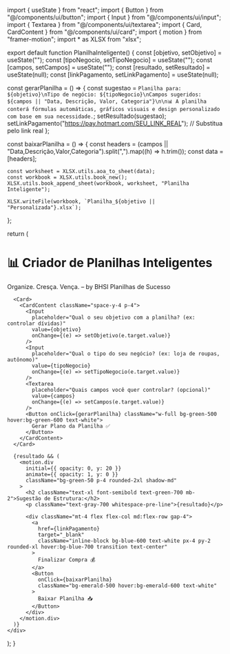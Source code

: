 import { useState } from "react";
import { Button } from "@/components/ui/button";
import { Input } from "@/components/ui/input";
import { Textarea } from "@/components/ui/textarea";
import { Card, CardContent } from "@/components/ui/card";
import { motion } from "framer-motion";
import * as XLSX from "xlsx";

export default function PlanilhaInteligente() {
  const [objetivo, setObjetivo] = useState("");
  const [tipoNegocio, setTipoNegocio] = useState("");
  const [campos, setCampos] = useState("");
  const [resultado, setResultado] = useState(null);
  const [linkPagamento, setLinkPagamento] = useState(null);

  const gerarPlanilha = () => {
    const sugestao = `Planilha para: ${objetivo}\nTipo de negócio: ${tipoNegocio}\nCampos sugeridos: ${campos || "Data, Descrição, Valor, Categoria"}\n\n📊 A planilha conterá fórmulas automáticas, gráficos visuais e design personalizado com base em sua necessidade.`;
    setResultado(sugestao);
    setLinkPagamento("https://pay.hotmart.com/SEU_LINK_REAL"); // Substitua pelo link real
  };

  const baixarPlanilha = () => {
    const headers = (campos || "Data,Descrição,Valor,Categoria").split(",").map((h) => h.trim());
    const data = [headers];

    const worksheet = XLSX.utils.aoa_to_sheet(data);
    const workbook = XLSX.utils.book_new();
    XLSX.utils.book_append_sheet(workbook, worksheet, "Planilha Inteligente");

    XLSX.writeFile(workbook, `Planilha_${objetivo || "Personalizada"}.xlsx`);
  };

  return (
    <div className="max-w-2xl mx-auto p-6 space-y-6">
      <h1 className="text-3xl font-bold text-center text-blue-600">📊 Criador de Planilhas Inteligentes</h1>
      <p className="text-center text-gray-500">Organize. Cresça. Vença. – by BHSI Planilhas de Sucesso</p>

      <Card>
        <CardContent className="space-y-4 p-4">
          <Input
            placeholder="Qual o seu objetivo com a planilha? (ex: controlar dívidas)"
            value={objetivo}
            onChange={(e) => setObjetivo(e.target.value)}
          />
          <Input
            placeholder="Qual o tipo do seu negócio? (ex: loja de roupas, autônomo)"
            value={tipoNegocio}
            onChange={(e) => setTipoNegocio(e.target.value)}
          />
          <Textarea
            placeholder="Quais campos você quer controlar? (opcional)"
            value={campos}
            onChange={(e) => setCampos(e.target.value)}
          />
          <Button onClick={gerarPlanilha} className="w-full bg-green-500 hover:bg-green-600 text-white">
            Gerar Plano da Planilha ✅
          </Button>
        </CardContent>
      </Card>

      {resultado && (
        <motion.div
          initial={{ opacity: 0, y: 20 }}
          animate={{ opacity: 1, y: 0 }}
          className="bg-green-50 p-4 rounded-2xl shadow-md"
        >
          <h2 className="text-xl font-semibold text-green-700 mb-2">Sugestão de Estrutura:</h2>
          <p className="text-gray-700 whitespace-pre-line">{resultado}</p>

          <div className="mt-4 flex flex-col md:flex-row gap-4">
            <a
              href={linkPagamento}
              target="_blank"
              className="inline-block bg-blue-600 text-white px-4 py-2 rounded-xl hover:bg-blue-700 transition text-center"
            >
              Finalizar Compra 💰
            </a>
            <Button
              onClick={baixarPlanilha}
              className="bg-emerald-500 hover:bg-emerald-600 text-white"
            >
              Baixar Planilha 📥
            </Button>
          </div>
        </motion.div>
      )}
    </div>
  );
}
